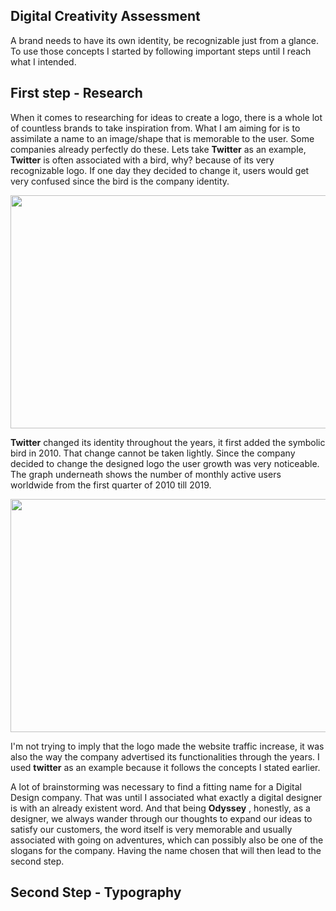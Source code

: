 ## Digital Creativity Assessment

A brand needs to have its own identity, be recognizable just from a glance. To use those concepts I started by following important steps until I reach what I intended.

## First step - Research

When it comes to researching for ideas to create a logo, there is a whole lot of countless brands to take inspiration from. What I am aiming for is to assimilate a name to an image/shape that is memorable to the user. Some companies already perfectly do these. Lets take **Twitter** as an example, **Twitter** is often associated with a bird, why? because of its very recognizable logo. If one day they decided to change it, users would get very confused since the bird is the company identity.

<p align="center">
  <img width="595" height="373" src="https://github.com/xspize/xspize/blob/main/pictures/twitter_evolution.png?raw=true">
</p>

 __Twitter__ changed its identity throughout the years, it first added the symbolic bird in 2010. That change cannot be taken lightly. Since the company decided to change the designed logo the user growth was very noticeable. The graph underneath shows the number of monthly active users worldwide from the first quarter of 2010 till 2019.

<p align="center">
  <img width="595" height="373" src="https://github.com/xspize/xspize/blob/main/pictures/graph_twitter_growth.png?raw=true">
</p>

I'm not trying to imply that the logo made the website traffic increase, it was also the way the company advertised its functionalities through the years. I used __twitter__ as an example because it follows the concepts I stated earlier. 

A lot of brainstorming was necessary to find a fitting name for a Digital Design company. That was until I associated what exactly a digital designer is with an already existent word. And that being __Odyssey__ , honestly, as a designer, we always wander through our thoughts to expand our ideas to satisfy our customers, the word itself is very memorable and usually associated with going on adventures, which can possibly also be one of the slogans for the company. Having the name chosen that will then lead to the second step.

## Second Step -  Typography
